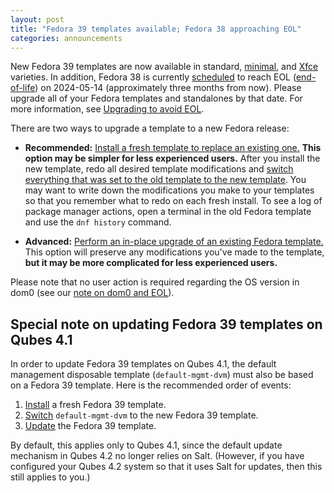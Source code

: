 ```yaml
---
layout: post
title: "Fedora 39 templates available; Fedora 38 approaching EOL"
categories: announcements
---
```


New Fedora 39 templates are now available in standard, [minimal](/doc/templates/minimal/), and [Xfce](/doc/templates/xfce/) varieties. In addition, Fedora 38 is currently [scheduled](https://fedorapeople.org/groups/schedule/f-38/f-38-key-tasks.html) to reach EOL ([end-of-life](https://fedoraproject.org/wiki/End_of_life)) on 2024-05-14 (approximately three months from now). Please upgrade all of your Fedora templates and standalones by that date. For more information, see [Upgrading to avoid EOL](https://doc.qubes-os.org/en/latest/user/how-to-guides/how-to-update.html#upgrading-to-avoid-eol).

There are two ways to upgrade a template to a new Fedora release:

- **Recommended:** [Install a fresh template to replace an existing one.](https://doc.qubes-os.org/en/latest/user/templates/fedora/fedora.html#installing) **This option may be simpler for less experienced users.** After you install the new template, redo all desired template modifications and [switch everything that was set to the old template to the new template](https://doc.qubes-os.org/en/latest/user/templates/templates.html#switching). You may want to write down the modifications you make to your templates so that you remember what to redo on each fresh install. To see a log of package manager actions, open a terminal in the old Fedora template and use the `dnf history` command.

- **Advanced:** [Perform an in-place upgrade of an existing Fedora template.](/doc/templates/fedora/in-place-upgrade/) This option will preserve any modifications you've made to the template, **but it may be more complicated for less experienced users.**

Please note that no user action is required regarding the OS version in dom0 (see our [note on dom0 and EOL](https://doc.qubes-os.org/en/latest/user/downloading-installing-upgrading/supported-releases.html#note-on-dom0-and-eol)).

## Special note on updating Fedora 39 templates on Qubes 4.1

In order to update Fedora 39 templates on Qubes 4.1, the default management disposable template (`default-mgmt-dvm`) must also be based on a Fedora 39 template. Here is the recommended order of events:

1. [Install](https://doc.qubes-os.org/en/latest/user/templates/fedora/fedora.html#installing) a fresh Fedora 39 template.
2. [Switch](https://doc.qubes-os.org/en/latest/user/templates/templates.html#switching) `default-mgmt-dvm` to the new Fedora 39 template.
3. [Update](/doc/how-to-update/) the Fedora 39 template.

By default, this applies only to Qubes 4.1, since the default update mechanism in Qubes 4.2 no longer relies on Salt. (However, if you have configured your Qubes 4.2 system so that it uses Salt for updates, then this still applies to you.)
